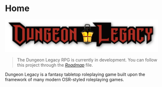# Home

![Dungeon Legacy Logo](project/_assets/DLRPG.Logo.FC.3700x800@72dpi.png)

>The Dungeon Legacy RPG is currently in development. You can follow this project through the *[Roadmap](roadmap.md)* file.

Dungeon Legacy is a fantasy tabletop roleplaying game built upon the framework of many modern OSR-styled roleplaying games.